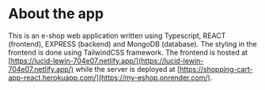 # About the app

This is an e-shop web application written using Typescript, REACT (frontend), EXPRESS (backend) and MongoDB (database). The styling in the frontend is done using TailwindCSS framework. The frontend is hosted at [https://lucid-lewin-704e07.netlify.app/](https://lucid-lewin-704e07.netlify.app/) while the server is deployed at [https://shopping-cart-app-react.herokuapp.com/](https://my-eshop.onrender.com/).
